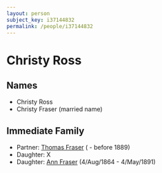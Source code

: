 ```yaml
---
layout: person
subject_key: i37144832
permalink: /people/i37144832
---
```


# Christy Ross

## Names

* Christy Ross
* Christy Fraser (married name)

## Immediate Family

* Partner: [Thomas Fraser](./@39286288@-thomas-fraser-b-d1889.md) ( - before 1889)
* Daughter: X
* Daughter: [Ann Fraser](./@83535990@-ann-fraser-b1864-8-4-d1891-5-4.md) (4/Aug/1864 - 4/May/1891)

